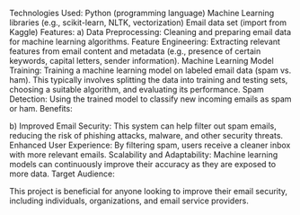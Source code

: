 Technologies Used:
Python (programming language)
Machine Learning libraries (e.g., scikit-learn, NLTK, vectorization)
Email data set (import from Kaggle)
Features:
a) Data Preprocessing: Cleaning and preparing email data for machine learning algorithms.
Feature Engineering: Extracting relevant features from email content and metadata (e.g., presence of certain keywords, capital letters, sender information).
Machine Learning Model Training: Training a machine learning model on labeled email data (spam vs. ham). This typically involves splitting the data into training and testing sets, choosing a suitable algorithm, and evaluating its performance.
Spam Detection: Using the trained model to classify new incoming emails as spam or ham.
Benefits:

b) Improved Email Security: This system can help filter out spam emails, reducing the risk of phishing attacks, malware, and other security threats.
Enhanced User Experience: By filtering spam, users receive a cleaner inbox with more relevant emails.
Scalability and Adaptability: Machine learning models can continuously improve their accuracy as they are exposed to more data.
Target Audience:

This project is beneficial for anyone looking to improve their email security, including individuals, organizations, and email service providers.
